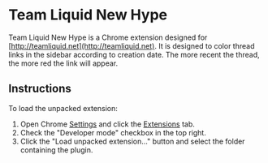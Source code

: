 # Team Liquid New Hype

Team Liquid New Hype is a Chrome extension designed for [http://teamliquid.net](http://teamliquid.net).
It is designed to color thread links in the sidebar according to creation date.
The more recent the thread, the more red the link will appear.

## Instructions

To load the unpacked extension:
1. Open Chrome [Settings](chrome://settings) and click the [Extensions](chrome://extensions) tab.
2. Check the "Developer mode" checkbox in the top right.
3. Click the "Load unpacked extension..." button and select the folder containing the plugin.